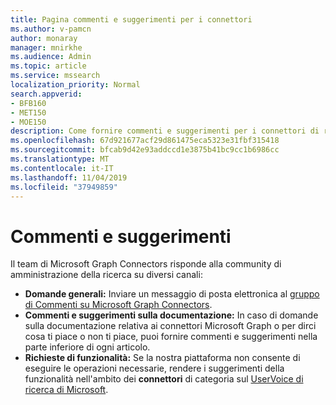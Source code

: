 ```yaml
---
title: Pagina commenti e suggerimenti per i connettori
ms.author: v-pamcn
author: monaray
manager: mnirkhe
ms.audience: Admin
ms.topic: article
ms.service: mssearch
localization_priority: Normal
search.appverid:
- BFB160
- MET150
- MOE150
description: Come fornire commenti e suggerimenti per i connettori di ricerca di Microsoft
ms.openlocfilehash: 67d921677acf29d861475eca5323e31fbf315418
ms.sourcegitcommit: bfcab9d42e93addccd1e3875b41bc9cc1b6986cc
ms.translationtype: MT
ms.contentlocale: it-IT
ms.lasthandoff: 11/04/2019
ms.locfileid: "37949859"
---
```

# <a name="feedback"></a>Commenti e suggerimenti

Il team di Microsoft Graph Connectors risponde alla community di amministrazione della ricerca su diversi canali:

* **Domande generali:** Inviare un messaggio di posta elettronica al [gruppo di Commenti su Microsoft Graph Connectors](mailto:MicrosoftGraphConnectorsFeedback@service.microsoft.com).
* **Commenti e suggerimenti sulla documentazione:** In caso di domande sulla documentazione relativa ai connettori Microsoft Graph o per dirci cosa ti piace o non ti piace, puoi fornire commenti e suggerimenti nella parte inferiore di ogni articolo. 
* **Richieste di funzionalità:** Se la nostra piattaforma non consente di eseguire le operazioni necessarie, rendere i suggerimenti della funzionalità nell'ambito dei **connettori** di categoria sul <a href="https://office365.uservoice.com/forums/925270-microsoft-search" target="_blank" data-linktype="external">UserVoice di ricerca di Microsoft</a>.

